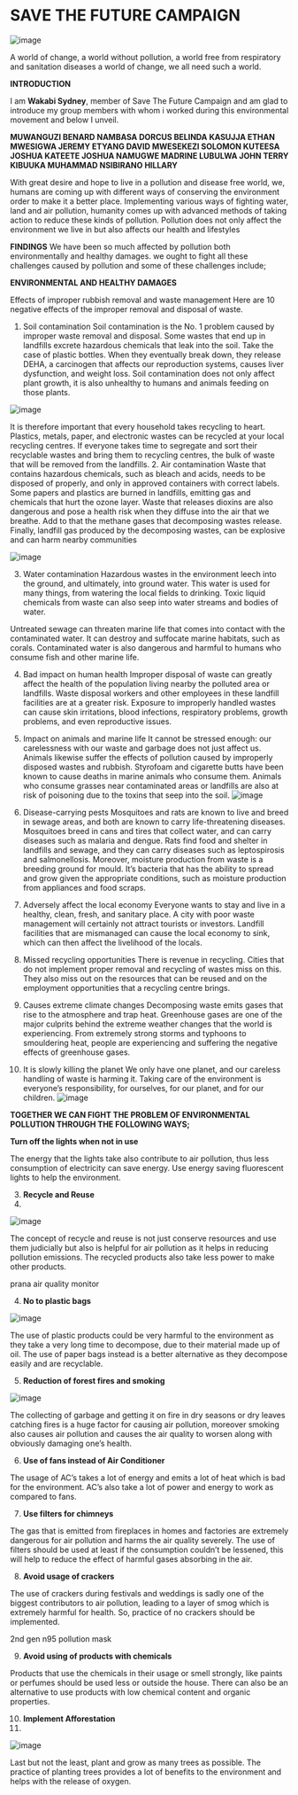 # SAVE THE FUTURE CAMPAIGN
![image](https://user-images.githubusercontent.com/96417805/225703853-d2e33b97-5db0-4e70-881f-2f01f0e770fa.png)

A world of change, a world without pollution, a world free from respiratory and sanitation diseases a world of change, we all need such a world. 

**INTRODUCTION**

I am **Wakabi Sydney**, member of Save The Future Campaign and am glad to introduce my group members with whom i worked during this 
environmental movement and below I unveil.

**MUWANGUZI BENARD NAMBASA DORCUS BELINDA KASUJJA ETHAN MWESIGWA JEREMY ETYANG DAVID MWESEKEZI 
SOLOMON KUTEESA JOSHUA KATEETE JOSHUA NAMUGWE MADRINE LUBULWA JOHN TERRY KIBUUKA MUHAMMAD NSIBIRANO HILLARY**

With great desire and hope to live in a pollution and disease free world, we, humans are coming up with different ways of conserving the environment order to make it a better place. Implementing various ways of fighting water, land and air pollution, humanity comes up with advanced methods of taking action to reduce these kinds of pollution. Pollution does not only affect the environment we live in but also affects our health and lifestyles

**FINDINGS**
We have been so much affected by pollution both environmentally and healthy damages. we ought to fight all these challenges caused by pollution and some of these challenges include;

**ENVIRONMENTAL AND HEALTHY DAMAGES**

Effects of improper rubbish removal and waste management
Here are 10 negative effects of the improper removal and disposal of waste.
 
1. Soil contamination
Soil contamination is the No. 1 problem caused by improper waste removal and disposal. Some wastes that end up in landfills excrete hazardous chemicals that leak into the soil. Take the case of plastic bottles. When they eventually break down, they release DEHA, a carcinogen that affects our reproduction systems, causes liver dysfunction, and weight loss. Soil contamination does not only affect plant growth, it is also unhealthy to humans and animals feeding on those plants.

![image](https://user-images.githubusercontent.com/96417805/222976366-89cee5cc-4ba5-4e49-8a3f-d04a5a7cd1fe.png)

It is therefore important that every household takes recycling to heart. Plastics, metals, paper, and electronic wastes can be recycled at your local recycling centres. If everyone takes time to segregate and sort their recyclable wastes and bring them to recycling centres, the bulk of waste that will be removed from the landfills.
2. Air contamination
Waste that contains hazardous chemicals, such as bleach and acids, needs to be disposed of properly, and only in approved containers with correct labels.
Some papers and plastics are burned in landfills, emitting gas and chemicals that hurt the ozone layer. Waste that releases dioxins are also dangerous and pose a health risk when they diffuse into the air that we breathe. Add to that the methane gases that decomposing wastes release.
Finally, landfill gas produced by the decomposing wastes, can be explosive and can harm nearby communities

![image](https://user-images.githubusercontent.com/96417805/222976633-5e15a7c9-2ee8-49ea-a799-a2912e0cb7d3.png)

 
3. Water contamination
Hazardous wastes in the environment leech into the ground, and ultimately, into ground water. This water is used for many things, from watering the local fields to drinking. Toxic liquid chemicals from waste can also seep into water streams and bodies of water.


Untreated sewage can threaten marine life that comes into contact with the contaminated water. It can destroy and suffocate marine habitats, such as corals. Contaminated water is also dangerous and harmful to humans who consume fish and other marine life.

4. Bad impact on human health
Improper disposal of waste can greatly affect the health of the population living nearby the polluted area or landfills. Waste disposal workers and other employees in these landfill facilities are at a greater risk. Exposure to improperly handled wastes can cause skin irritations, blood infections, respiratory problems, growth problems, and even reproductive issues.
 
5. Impact on animals and marine life
It cannot be stressed enough: our carelessness with our waste and garbage does not just affect us. Animals likewise suffer the effects of pollution caused by improperly disposed wastes and rubbish. Styrofoam and cigarette butts have been known to cause deaths in marine animals who consume them. Animals who consume grasses near contaminated areas or landfills are also at risk of poisoning due to the toxins that seep into the soil.
![image](https://user-images.githubusercontent.com/96417805/222976767-ebf1601f-989b-4547-91d4-cda62f149304.png)

6. Disease-carrying pests
Mosquitoes and rats are known to live and breed in sewage areas, and both are known to carry life-threatening diseases. Mosquitoes breed in cans and tires that collect water, and can carry diseases such as malaria and dengue. Rats find food and shelter in landfills and sewage, and they can carry diseases such as leptospirosis and salmonellosis. Moreover, moisture production from waste is a breeding ground for mould. It’s bacteria that has the ability to spread and grow given the appropriate conditions, such as moisture production from appliances and food scraps.
7. Adversely affect the local economy
Everyone wants to stay and live in a healthy, clean, fresh, and sanitary place. A city with poor waste management will certainly not attract tourists or investors. Landfill facilities that are mismanaged can cause the local economy to sink, which can then affect the livelihood of the locals.
 
8. Missed recycling opportunities
There is revenue in recycling. Cities that do not implement proper removal and recycling of wastes miss on this. They also miss out on the resources that can be reused and on the employment opportunities that a recycling centre brings.
9. Causes extreme climate changes
Decomposing waste emits gases that rise to the atmosphere and trap heat. Greenhouse gases are one of the major culprits behind the extreme weather changes that the world is experiencing. From extremely strong storms and typhoons to smouldering heat, people are experiencing and suffering the negative effects of greenhouse gases.
10. It is slowly killing the planet
We only have one planet, and our careless handling of waste is harming it. Taking care of the environment is everyone’s responsibility, for ourselves, for our planet, and for our children.
![image](https://user-images.githubusercontent.com/96417805/222976854-b1736d27-a3bf-4d58-84d8-2c5773179402.png)


**TOGETHER WE CAN FIGHT THE PROBLEM OF ENVIRONMENTAL POLLUTION THROUGH THE FOLLOWING WAYS;**

**Turn off the lights when not in use**

The energy that the lights take also contribute to air pollution, thus less consumption of electricity can save energy. Use energy saving fluorescent lights to help the environment.


3. **Recycle and Reuse**
4. 
![image](https://user-images.githubusercontent.com/96417805/228316493-390d731f-2c14-41ce-8b78-583aa7b08697.png)


The concept of recycle and reuse is not just conserve resources and use them judicially but also is helpful for air pollution as it helps in reducing pollution emissions. The recycled products also take less power to make other products.

prana air quality monitor

4. **No to plastic bags**

![image](https://user-images.githubusercontent.com/96417805/228317685-ff6a8f6a-5239-42b9-928a-9d6b81bfe3d4.png)


The use of plastic products could be very harmful to the environment as they take a very long time to decompose, due to their material made up of oil. The use of paper bags instead is a better alternative as they decompose easily and are recyclable.

5. **Reduction of forest fires and smoking**

![image](https://user-images.githubusercontent.com/96417805/228318055-3d05aea6-37ab-4468-8ff1-769b1d78263a.png)


The collecting of garbage and getting it on fire in dry seasons or dry leaves catching fires is a huge factor for causing air pollution, moreover smoking also causes air pollution and causes the air quality to worsen along with obviously damaging one’s health.

6. **Use of fans instead of Air Conditioner**

The usage of AC’s takes a lot of energy and emits a lot of heat which is bad for the environment. AC’s also take a lot of power and energy to work as compared to fans.

7. **Use filters for chimneys**

The gas that is emitted from fireplaces in homes and factories are extremely dangerous for air pollution and harms the air quality severely. The use of filters should be used at least if the consumption couldn’t be lessened, this will help to reduce the effect of harmful gases absorbing in the air.

8. **Avoid usage of crackers**

The use of crackers during festivals and weddings is sadly one of the biggest contributors to air pollution, leading to a layer of smog which is extremely harmful for health. So, practice of no crackers should be implemented.

2nd gen n95 pollution mask

9. **Avoid using of products with chemicals**

Products that use the chemicals in their usage or smell strongly, like paints or perfumes should be used less or outside the house. There can also be an alternative to use products with low chemical content and organic properties.

10. **Implement Afforestation**
11. 
![image](https://user-images.githubusercontent.com/96417805/228317103-05355935-cab5-4dae-bcfe-68a727ce0582.png)


Last but not the least, plant and grow as many trees as possible. The practice of planting trees provides a lot of benefits to the environment and helps with the release of oxygen.
